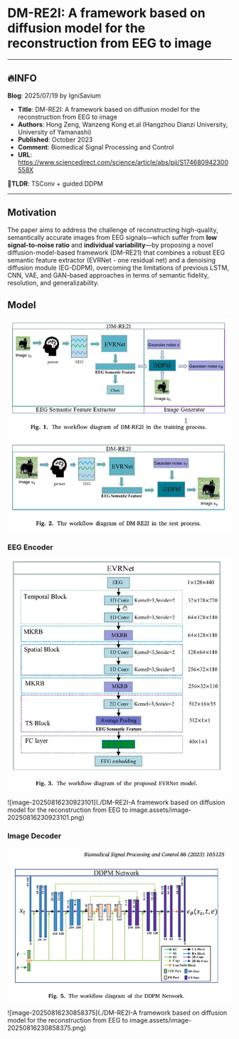 # DM-RE2I: A framework based on diffusion model for the reconstruction from EEG to image

---

## 🔥INFO

**Blog**: 2025/07/19 by IgniSavium

- **Title**: DM-RE2I: A framework based on diffusion model for the reconstruction from EEG to image
- **Authors**:  Hong Zeng, Wanzeng Kong et.al (Hangzhou Dianzi University, University of Yamanashi)
- **Published**: October 2023
- **Comment**: Biomedical Signal Processing and Control
- **URL**: https://www.sciencedirect.com/science/article/abs/pii/S174680942300558X

🥜**TLDR**: TSConv + guided DDPM

---

## Motivation

The paper aims to address the challenge of reconstructing high-quality, semantically accurate images from EEG signals—which suffer from **low signal-to-noise ratio** and **individual variability**—by proposing a novel diffusion-model-based framework (DM-RE21) that combines a robust EEG semantic feature extractor (EVRNet - one residual net) and a denoising diffusion module (EG-DDPM), overcoming the limitations of previous LSTM, CNN, VAE, and GAN-based approaches in terms of semantic fidelity, resolution, and generalizability.

## Model

<img src="DM-RE2I-A framework based on diffusion model for the reconstruction from EEG to image.assets\image-20250720161441608.png" alt="image-20250720161441608" style="zoom: 67%;" />

### EEG Encoder

<img src="DM-RE2I-A framework based on diffusion model for the reconstruction from EEG to image.assets\image-20250720161844812.png" alt="image-20250720161844812" style="zoom: 67%;" />

![image-20250816230923101](./DM-RE2I-A framework based on diffusion model for the reconstruction from EEG to image.assets/image-20250816230923101.png)

### Image Decoder

<img src="./DM-RE2I-A framework based on diffusion model for the reconstruction from EEG to image.assets/image-20250816230800336.png" alt="image-20250816230800336" style="zoom:80%;" />

![image-20250816230858375](./DM-RE2I-A framework based on diffusion model for the reconstruction from EEG to image.assets/image-20250816230858375.png)
